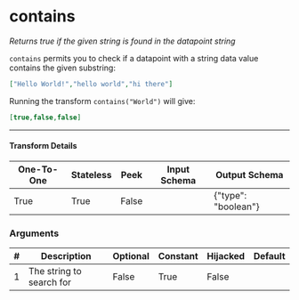 # contains
*Returns true if the given string is found in the datapoint string*

`contains` permits you to check if a datapoint with a string data value contains the given substring:

```json
["Hello World!","hello world","hi there"]
```

Running the transform `contains("World")` will give:
```json
[true,false,false]
```


---

#### Transform Details
<table class='pipescriptargs'><thead><tr><th>One-To-One</th><th>Stateless</th><th>Peek</th><th>Input Schema</th><th>Output Schema</th></tr></thead><tr><td>True</td><td>True</td><td>False</td><td></td><td>{"type": "boolean"}</td></tr></table>

### Arguments
<table class='pipescriptargs'><thead><tr><th>#</th><th>Description</th><th>Optional</th><th>Constant</th><th>Hijacked</th><th>Default</th></tr></thead><tr><td>1</td><td>The string to search for</td><td>False</td><td>True</td><td>False</td><td></td></tr></table>
